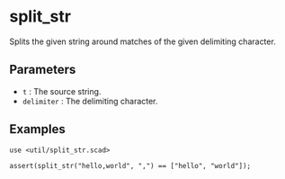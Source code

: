 # split_str

Splits the given string around matches of the given delimiting character. 

## Parameters

- `t` : The source string.
- `delimiter` : The delimiting character.

## Examples
    
	use <util/split_str.scad>
	
	assert(split_str("hello,world", ",") == ["hello", "world"]);

